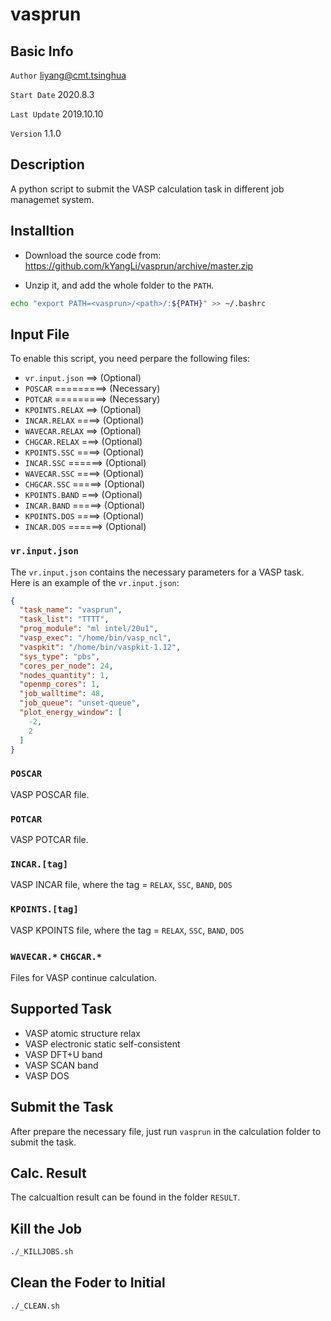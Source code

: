 # vasprun

## Basic Info

`Author` liyang@cmt.tsinghua

`Start Date` 2020.8.3

`Last Update` 2019.10.10

`Version` 1.1.0

## Description

A python script to submit the VASP calculation task in different job managemet system.

## Installtion

* Download the source code from:
https://github.com/kYangLi/vasprun/archive/master.zip

* Unzip it, and add the whole folder to the `PATH`. 
```bash
echo "export PATH=<vasprun>/<path>/:${PATH}" >> ~/.bashrc
```

## Input File
  
To enable this script, you need perpare the following files:
- `vr.input.json` ==> (Optional)
- `POSCAR` =========> (Necessary)
- `POTCAR` =========> (Necessary)
- `KPOINTS.RELAX` ==> (Optional)
- `INCAR.RELAX` ====> (Optional)
- `WAVECAR.RELAX` ==> (Optional)
- `CHGCAR.RELAX` ===> (Optional)
- `KPOINTS.SSC` ====> (Optional)
- `INCAR.SSC` ======> (Optional)
- `WAVECAR.SSC` ====> (Optional)
- `CHGCAR.SSC` =====> (Optional)
- `KPOINTS.BAND` ===> (Optional)
- `INCAR.BAND` =====> (Optional)
- `KPOINTS.DOS` ====> (Optional)
- `INCAR.DOS` ======> (Optional)

### `vr.input.json`
The `vr.input.json` contains the necessary parameters for a VASP task.
Here is an example of the `vr.input.json`:
```json
{ 
  "task_name": "vasprun",
  "task_list": "TTTT",
  "prog_module": "ml intel/20u1",
  "vasp_exec": "/home/bin/vasp_ncl",
  "vaspkit": "/home/bin/vaspkit-1.12",
  "sys_type": "pbs",
  "cores_per_node": 24,
  "nodes_quantity": 1,
  "openmp_cores": 1,
  "job_walltime": 48,
  "job_queue": "unset-queue",
  "plot_energy_window": [
    -2,
    2
  ]
}
```

### `POSCAR`
VASP POSCAR file.

### `POTCAR`
VASP POTCAR file.

### `INCAR.[tag]`
VASP INCAR file, where the tag = `RELAX`, `SSC`, `BAND`, `DOS`

### `KPOINTS.[tag]`
VASP KPOINTS file, where the tag = `RELAX`, `SSC`, `BAND`, `DOS`

### `WAVECAR.*` `CHGCAR.*`
Files for VASP continue calculation.

## Supported Task
- VASP atomic structure relax
- VASP electronic static self-consistent 
- VASP DFT+U band
- VASP SCAN band
- VASP DOS

## Submit the Task
After prepare the necessary file, just run `vasprun` in the calculation folder to submit the task.

## Calc. Result
The calcualtion result can be found in the folder `RESULT`.

## Kill the Job
```bash
./_KILLJOBS.sh
```

## Clean the Foder to Initial
```bash
./_CLEAN.sh
```
